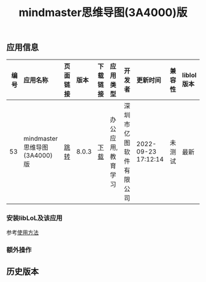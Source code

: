 ﻿---
id: 53
title: mindmaster思维导图(3A4000)版
toc: true
weight: 53
---

## 应用信息 
|   编号 | 应用名称                    | 页面链接                                      | 版本    | 下载链接                                                                           | 应用类型      | 开发者         | 更新时间                | 兼容性   | liblol版本   |
|-----:|:------------------------|:------------------------------------------|:------|:-------------------------------------------------------------------------------|:----------|:------------|:--------------------|:------|:-----------|
|   53 | mindmaster思维导图(3A4000)版 | [跳转](http://app.loongapps.cn/#/detail/53) | 8.0.3 | [下载](http://113.24.212.22:8090/upload/file/mindmaster_8.0.3-edu2_mips64el.deb) | 办公应用,教育学习 | 深圳市亿图软件有限公司 | 2022-09-23 17:12:14 | 未测试   | 最新         |
### 安装libLoL及该应用 
参考[使用方法](/docs/usage) 
### 额外操作 


## 历史版本 
 